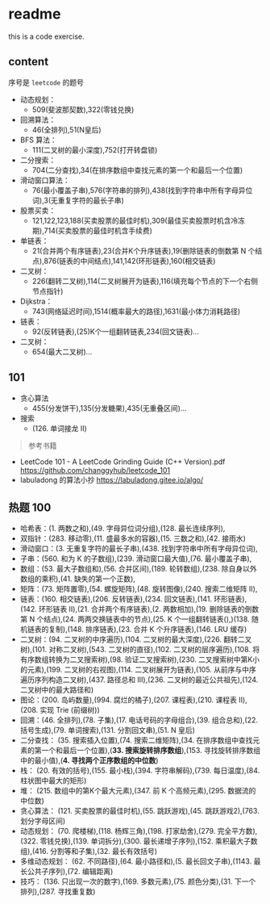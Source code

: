 # readme

this is a code exercise.

## content

序号是 `leetcode` 的题号

- 动态规划：
  - 509(斐波那契数),322(零钱兑换)
- 回溯算法：
  - 46(全排列),51(N皇后)
- BFS 算法：
  - 111(二叉树的最小深度),752(打开转盘锁)
- 二分搜索：
  - 704(二分查找),34(在排序数组中查找元素的第一个和最后一个位置)
- 滑动窗口算法：
  - 76(最小覆盖子串),576(字符串的排列),438(找到字符串中所有字母异位词),3(无重复字符的最长子串)
- 股票买卖：
  - 121,122,123,188(买卖股票的最佳时机),309(最佳买卖股票时机含冷冻期),714(买卖股票的最佳时机含手续费)
- 单链表：
  - 21(合并两个有序链表),23(合并K个升序链表),19(删除链表的倒数第 N 个结点),876(链表的中间结点),141,142(环形链表),160(相交链表)
- 二叉树：
  - 226(翻转二叉树),114(二叉树展开为链表),116(填充每个节点的下一个右侧节点指针)
- Dijkstra：
  - 743(网络延迟时间),1514(概率最大的路径),1631(最小体力消耗路径)
- 链表：
  - 92(反转链表),(25)K个一组翻转链表,234(回文链表)...
- 二叉树：
  - 654(最大二叉树)...

## 101

- 贪心算法
  - 455(分发饼干),135(分发糖果),435(无重叠区间)...
- 搜索
  - (126. 单词接龙 II)

> 参考书籍

- LeetCode 101 - A LeetCode Grinding Guide (C++ Version).pdf <https://github.com/changgyhub/leetcode_101>
- labuladong 的算法小抄 <https://labuladong.gitee.io/algo/>

## 热题 100

- 哈希表：(1. 两数之和),(49. 字母异位词分组),(128. 最长连续序列),
- 双指针：(283. 移动零),(11. 盛最多水的容器),(15. 三数之和),(42. 接雨水)
- 滑动窗口：(3. 无重复字符的最长子串),(438. 找到字符串中所有字母异位词),
- 子串：(560. 和为 K 的子数组),(239. 滑动窗口最大值),(76. 最小覆盖子串),
- 数组：(53. 最大子数组和),(56. 合并区间),(189. 轮转数组),(238. 除自身以外数组的乘积),(41. 缺失的第一个正数),
- 矩阵：(73. 矩阵置零),(54. 螺旋矩阵),(48. 旋转图像),(240. 搜索二维矩阵 II),
- 链表：(160. 相交链表),(206. 反转链表),(234. 回文链表),(141. 环形链表),(142. 环形链表 II),(21. 合并两个有序链表),(2. 两数相加),(19. 删除链表的倒数第 N 个结点),(24. 两两交换链表中的节点),(25. K 个一组翻转链表(),)(138. 随机链表的复制),(148. 排序链表),(23. 合并 K 个升序链表),(146. LRU 缓存)
- 二叉树：(94. 二叉树的中序遍历),(104. 二叉树的最大深度),(226. 翻转二叉树),(101. 对称二叉树),(543. 二叉树的直径),(102. 二叉树的层序遍历),(108. 将有序数组转换为二叉搜索树),(98. 验证二叉搜索树),(230. 二叉搜索树中第K小的元素),(199. 二叉树的右视图),(114. 二叉树展开为链表),(105. 从前序与中序遍历序列构造二叉树),(437. 路径总和 III),(236. 二叉树的最近公共祖先),(124. 二叉树中的最大路径和)
- 图论：(200. 岛屿数量),(994. 腐烂的橘子),(207. 课程表),(210. 课程表 II),(208. 实现 Trie (前缀树))
- 回溯：(46. 全排列),(78. 子集),(17. 电话号码的字母组合),(39. 组合总和),(22. 括号生成),(79. 单词搜索),(131. 分割回文串),(51. N 皇后)
- 二分查找： (35. 搜索插入位置),(74. 搜索二维矩阵),(34. 在排序数组中查找元素的第一个和最后一个位置),(**33. 搜索旋转排序数组**),(153. 寻找旋转排序数组中的最小值),(**4. 寻找两个正序数组的中位数**)
- 栈： (20. 有效的括号),(155. 最小栈),(394. 字符串解码),(739. 每日温度),(84. 柱状图中最大的矩形)
- 堆： (215. 数组中的第K个最大元素),(347. 前 K 个高频元素),(295. 数据流的中位数)
- 贪心算法： (121. 买卖股票的最佳时机),(55. 跳跃游戏),(45. 跳跃游戏2),(763. 划分字母区间)
- 动态规划： (70. 爬楼梯),(118. 杨辉三角),(198. 打家劫舍),(279. 完全平方数),(322. 零钱兑换),(139. 单词拆分),(300. 最长递增子序列),(152. 乘积最大子数组),(416. 分割等和子集),(32. 最长有效括号)
- 多维动态规划： (62. 不同路径),(64. 最小路径和),(5. 最长回文子串),(1143. 最长公共子序列),(72. 编辑距离)
- 技巧： (136. 只出现一次的数字),(169. 多数元素),(75. 颜色分类),(31. 下一个排列),(287. 寻找重复数)
